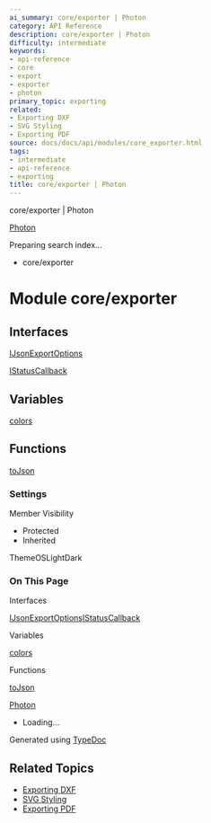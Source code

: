 ```yaml
---
ai_summary: core/exporter | Photon
category: API Reference
description: core/exporter | Photon
difficulty: intermediate
keywords:
- api-reference
- core
- export
- exporter
- photon
primary_topic: exporting
related:
- Exporting DXF
- SVG Styling
- Exporting PDF
source: docs/docs/api/modules/core_exporter.html
tags:
- intermediate
- api-reference
- exporting
title: core/exporter | Photon
---
```

core/exporter | Photon

[Photon](../index.md)




Preparing search index...

* core/exporter

# Module core/exporter

## Interfaces

[IJsonExportOptions](../interfaces/core_exporter.IJsonExportOptions.md)


[IStatusCallback](../interfaces/core_exporter.IStatusCallback.md)

## Variables

[colors](../variables/core_exporter.colors.md)

## Functions

[toJson](../functions/core_exporter.toJson.md)

### Settings

Member Visibility

* Protected
* Inherited

ThemeOSLightDark

### On This Page

Interfaces

[IJsonExportOptions](#ijsonexportoptions)[IStatusCallback](#istatuscallback)

Variables

[colors](#colors)

Functions

[toJson](#tojson)

[Photon](../index.md)

* Loading...

Generated using [TypeDoc](https://typedoc.org/)

## Related Topics

- [Exporting DXF](../index.md)
- [SVG Styling](../index.md)
- [Exporting PDF](../index.md)
